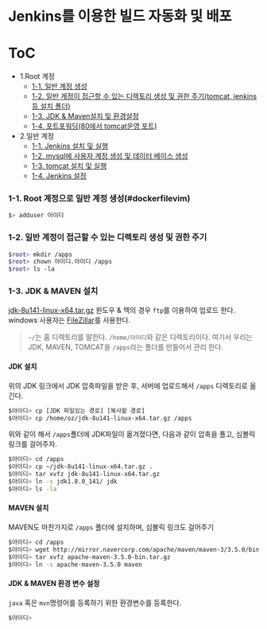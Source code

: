 # Jenkins를 이용한 빌드 자동화 및 배포

ToC
=================
  * 1.Root 계정
      * [1-1. 일반 계정 생성](#dockerfilevim)
      * [1-2. 일반 계정이 접근할 수 있는 디렉토리 생성 및 권한 주기(tomcat, jenkins등 설치 폴더)](#screenshot)
      * [1-3. JDK & Maven설치 및 환경설정](#installation)
      * [1-4. 포트포워딩(80에서 tomcat운영 포트)](#or-using-pathogen)
  * 2.일반 계정
      * [1-1. Jenkins 설치 및 실행](#dockerfilevim)
      * [1-2. mysql에 사용자 계정 생성 및 데이터 베이스 생성](#screenshot)
      * [1-3. tomcat 설치 및 실행](#installation)
      * [1-4. Jenkins 설정](#or-using-pathogen)
  


### 1-1. Root 계정으로 일반 계정 생성(#dockerfilevim)

```bash
$> adduser 아이디
```

### 1-2. 일반 계정이 접근할 수 있는 디렉토리 생성 및 권한 주기

```bash
$root> mkdir /apps
$root> chown 아이디.아이디 /apps
$root> ls -la
```

### 1-3. JDK & MAVEN 설치

[jdk-8u141-linux-x64.tar.gz](http://www.oracle.com/technetwork/java/javase/downloads/jdk8-downloads-2133151.html)
윈도우 & 맥의 경우 `ftp`를 이용하여 업로드 한다. windows 사용자는 [FileZillar](https://filezilla-project.org/)를 사용한다.

> `~/`는 홈 디렉토리를 말한다. `/home/아이디`와 같은 디렉토리이다.
> 여기서 우리는 JDK, MAVEN, TOMCAT을 `/apps`라는 폴더를 만들어서 관리 한다. 

#### JDK 설치

위의 JDK 링크에서 JDK 압축파일을 받은 후, 서버에 업로드해서 `/apps` 디렉토리로 옮긴다.

```bash
$아이디> cp [JDK 파일있는 경로] [복사할 경로]
$아이디> cp /home/oz/jdk-8u141-linux-x64.tar.gz /apps
```

위와 같이 해서 `/apps`폴더에 JDK파일이 옮겨졌다면, 다음과 같이 압축을 풀고, 심볼릭 링크를 걸어주자.

```bash
$아이디> cd /apps
$아이디> cp ~/jdk-8u141-linux-x64.tar.gz .
$아이디> tar xvfz jdk-8u141-linux-x64.tar.gz
$아이디> ln -s jdk1.8.0_141/ jdk
$아이디> ls -la
```

#### MAVEN 설치

MAVEN도 마찬가지로 `/apps` 폴더에 설치하며, 심볼릭 링크도 걸어주기

```bash
$아이디> cd /apps
$아이디> wget http://mirror.navercorp.com/apache/maven/maven-3/3.5.0/binaries/apache-maven-3.5.0-bin.tar.gz
$아이디> tar xvfz apache-maven-3.5.0-bin.tar.gz
$아이디> ln -s apache-maven-3.5.0 maven
```


#### JDK & MAVEN 환경 변수 설정

`java` 혹은 `mvn`명령어를 등록하기 위한 환경변수를 등록한다.

```bash
$아이디>
```
